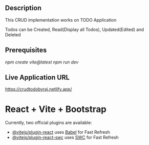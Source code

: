 ## Description
This CRUD implementation works on TODO Application

Todos can be Created, Read(Display all Todos), Updated(Edited) and Deleted 

## Prerequisites

*npm create vite@latest*
*npm run dev*

## Live Application URL

https://crudtodobyraj.netlify.app/



# React + Vite + Bootstrap

Currently, two official plugins are available:

- [@vitejs/plugin-react](https://github.com/vitejs/vite-plugin-react/blob/main/packages/plugin-react/README.md) uses [Babel](https://babeljs.io/) for Fast Refresh
- [@vitejs/plugin-react-swc](https://github.com/vitejs/vite-plugin-react-swc) uses [SWC](https://swc.rs/) for Fast Refresh
